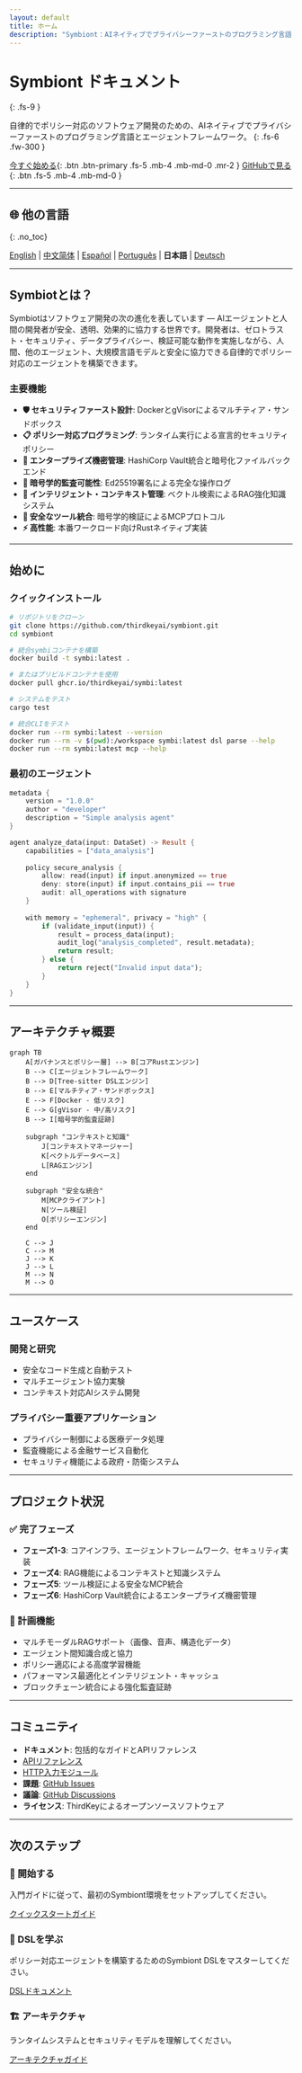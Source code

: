 ```yaml
---
layout: default
title: ホーム
description: "Symbiont：AIネイティブでプライバシーファーストのプログラミング言語とエージェントフレームワーク"
---
```


# Symbiont ドキュメント
{: .fs-9 }

自律的でポリシー対応のソフトウェア開発のための、AIネイティブでプライバシーファーストのプログラミング言語とエージェントフレームワーク。
{: .fs-6 .fw-300 }

[今すぐ始める](#getting-started){: .btn .btn-primary .fs-5 .mb-4 .mb-md-0 .mr-2 }
[GitHubで見る](https://github.com/thirdkeyai/symbiont){: .btn .fs-5 .mb-4 .mb-md-0 }

---

## 🌐 他の言語
{: .no_toc}

[English](index.md) | [中文简体](index.zh-cn.md) | [Español](index.es.md) | [Português](index.pt.md) | **日本語** | [Deutsch](index.de.md)

---

## Symbiotとは？

Symbiotはソフトウェア開発の次の進化を表しています — AIエージェントと人間の開発者が安全、透明、効果的に協力する世界です。開発者は、ゼロトラスト・セキュリティ、データプライバシー、検証可能な動作を実施しながら、人間、他のエージェント、大規模言語モデルと安全に協力できる自律的でポリシー対応のエージェントを構築できます。

### 主要機能

- **🛡️ セキュリティファースト設計**: DockerとgVisorによるマルチティア・サンドボックス
- **📋 ポリシー対応プログラミング**: ランタイム実行による宣言的セキュリティポリシー
- **🔐 エンタープライズ機密管理**: HashiCorp Vault統合と暗号化ファイルバックエンド
- **🔑 暗号学的監査可能性**: Ed25519署名による完全な操作ログ
- **🧠 インテリジェント・コンテキスト管理**: ベクトル検索によるRAG強化知識システム
- **🔗 安全なツール統合**: 暗号学的検証によるMCPプロトコル
- **⚡ 高性能**: 本番ワークロード向けRustネイティブ実装

---

## 始めに

### クイックインストール

```bash
# リポジトリをクローン
git clone https://github.com/thirdkeyai/symbiont.git
cd symbiont

# 統合symbiコンテナを構築
docker build -t symbi:latest .

# またはプリビルドコンテナを使用
docker pull ghcr.io/thirdkeyai/symbi:latest

# システムをテスト
cargo test

# 統合CLIをテスト
docker run --rm symbi:latest --version
docker run --rm -v $(pwd):/workspace symbi:latest dsl parse --help
docker run --rm symbi:latest mcp --help
```

### 最初のエージェント

```rust
metadata {
    version = "1.0.0"
    author = "developer"
    description = "Simple analysis agent"
}

agent analyze_data(input: DataSet) -> Result {
    capabilities = ["data_analysis"]
    
    policy secure_analysis {
        allow: read(input) if input.anonymized == true
        deny: store(input) if input.contains_pii == true
        audit: all_operations with signature
    }
    
    with memory = "ephemeral", privacy = "high" {
        if (validate_input(input)) {
            result = process_data(input);
            audit_log("analysis_completed", result.metadata);
            return result;
        } else {
            return reject("Invalid input data");
        }
    }
}
```

---

## アーキテクチャ概要

```mermaid
graph TB
    A[ガバナンスとポリシー層] --> B[コアRustエンジン]
    B --> C[エージェントフレームワーク]
    B --> D[Tree-sitter DSLエンジン]
    B --> E[マルチティア・サンドボックス]
    E --> F[Docker - 低リスク]
    E --> G[gVisor - 中/高リスク]
    B --> I[暗号学的監査証跡]
    
    subgraph "コンテキストと知識"
        J[コンテキストマネージャー]
        K[ベクトルデータベース]
        L[RAGエンジン]
    end
    
    subgraph "安全な統合"
        M[MCPクライアント]
        N[ツール検証]
        O[ポリシーエンジン]
    end
    
    C --> J
    C --> M
    J --> K
    J --> L
    M --> N
    M --> O
```

---

## ユースケース

### 開発と研究
- 安全なコード生成と自動テスト
- マルチエージェント協力実験
- コンテキスト対応AIシステム開発

### プライバシー重要アプリケーション
- プライバシー制御による医療データ処理
- 監査機能による金融サービス自動化
- セキュリティ機能による政府・防衛システム

---

## プロジェクト状況

### ✅ 完了フェーズ
- **フェーズ1-3**: コアインフラ、エージェントフレームワーク、セキュリティ実装
- **フェーズ4**: RAG機能によるコンテキストと知識システム
- **フェーズ5**: ツール検証による安全なMCP統合
- **フェーズ6**: HashiCorp Vault統合によるエンタープライズ機密管理

### 🔮 計画機能
- マルチモーダルRAGサポート（画像、音声、構造化データ）
- エージェント間知識合成と協力
- ポリシー適応による高度学習機能
- パフォーマンス最適化とインテリジェント・キャッシュ
- ブロックチェーン統合による強化監査証跡

---

## コミュニティ

- **ドキュメント**: 包括的なガイドとAPIリファレンス
- [APIリファレンス](api-reference.md)
- [HTTP入力モジュール](http-input.md)
- **課題**: [GitHub Issues](https://github.com/thirdkeyai/symbiont/issues)
- **議論**: [GitHub Discussions](https://github.com/thirdkeyai/symbiont/discussions)
- **ライセンス**: ThirdKeyによるオープンソースソフトウェア

---

## 次のステップ

<div class="grid grid-cols-1 md:grid-cols-3 gap-6 mt-8">
  <div class="card">
    <h3>🚀 開始する</h3>
    <p>入門ガイドに従って、最初のSymbiont環境をセットアップしてください。</p>
    <a href="/getting-started" class="btn btn-outline">クイックスタートガイド</a>
  </div>
  
  <div class="card">
    <h3>📖 DSLを学ぶ</h3>
    <p>ポリシー対応エージェントを構築するためのSymbiont DSLをマスターしてください。</p>
    <a href="/dsl-guide" class="btn btn-outline">DSLドキュメント</a>
  </div>
  
  <div class="card">
    <h3>🏗️ アーキテクチャ</h3>
    <p>ランタイムシステムとセキュリティモデルを理解してください。</p>
    <a href="/runtime-architecture" class="btn btn-outline">アーキテクチャガイド</a>
  </div>
</div>